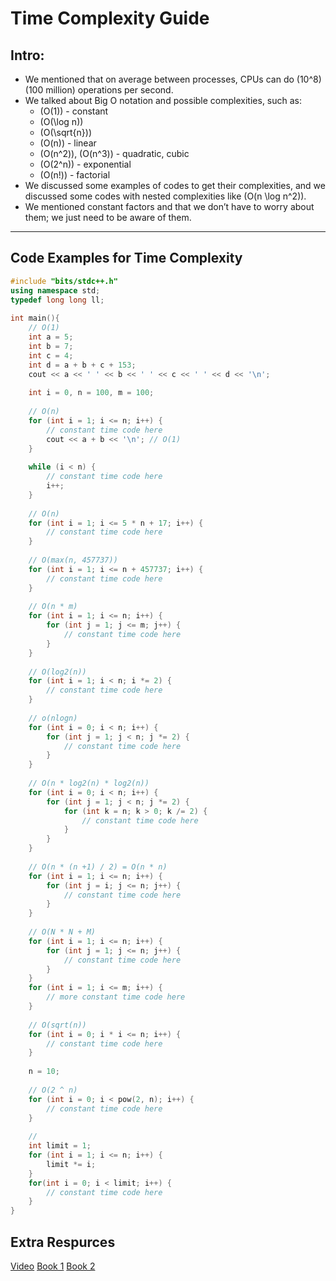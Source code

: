 # Time Complexity Guide

## Intro:
- We mentioned that on average between processes, CPUs can do \(10^8\) (100 million) operations per second.
- We talked about Big O notation and possible complexities, such as:
  - \(O(1)\) - constant
  - \(O(\log n)\)
  - \(O(\sqrt{n})\)
  - \(O(n)\) - linear
  - \(O(n^2)\), \(O(n^3)\) - quadratic, cubic
  - \(O(2^n)\) - exponential
  - \(O(n!)\) - factorial
- We discussed some examples of codes to get their complexities, and we discussed some codes with nested complexities like \(O(n \log n^2)\).
- We mentioned constant factors and that we don’t have to worry about them; we just need to be aware of them.

---

## Code Examples for Time Complexity

```cpp
#include "bits/stdc++.h"
using namespace std;
typedef long long ll;
 
int main(){
    // O(1)
    int a = 5;
    int b = 7;
    int c = 4;
    int d = a + b + c + 153;
    cout << a << ' ' << b << ' ' << c << ' ' << d << '\n';
 
    int i = 0, n = 100, m = 100;
 
    // O(n)
    for (int i = 1; i <= n; i++) {
        // constant time code here
        cout << a + b << '\n'; // O(1)
    }
 
    while (i < n) {
        // constant time code here
        i++;
    }
 
    // O(n)
    for (int i = 1; i <= 5 * n + 17; i++) {
        // constant time code here
    }
 
    // O(max(n, 457737))
    for (int i = 1; i <= n + 457737; i++) {
        // constant time code here
    }
 
    // O(n * m) 
    for (int i = 1; i <= n; i++) {
        for (int j = 1; j <= m; j++) {
            // constant time code here
        }
    }
 
    // O(log2(n))
    for (int i = 1; i < n; i *= 2) {
        // constant time code here
    }
 
    // o(nlogn)
    for (int i = 0; i < n; i++) {
        for (int j = 1; j < n; j *= 2) {
            // constant time code here
        }
    }
 
    // O(n * log2(n) * log2(n)) 
    for (int i = 0; i < n; i++) {
        for (int j = 1; j < n; j *= 2) {
            for (int k = n; k > 0; k /= 2) {
                // constant time code here
            }
        }
    }
 
    // O(n * (n +1) / 2) = O(n * n)
    for (int i = 1; i <= n; i++) {
        for (int j = i; j <= n; j++) {
            // constant time code here
        }
    }
 
    // O(N * N + M)
    for (int i = 1; i <= n; i++) {
        for (int j = 1; j <= n; j++) {
            // constant time code here
        }
    }
    for (int i = 1; i <= m; i++) {
        // more constant time code here
    }
 
    // O(sqrt(n))
    for (int i = 0; i * i <= n; i++) {
        // constant time code here
    }
 
    n = 10;
 
    // O(2 ^ n)
    for (int i = 0; i < pow(2, n); i++) {
        // constant time code here
    }
 
    // 
    int limit = 1;
    for (int i = 1; i <= n; i++) {
        limit *= i;
    }
    for(int i = 0; i < limit; i++) {
        // constant time code here
    }
}
```

## Extra Respurces
[Video](https://www.youtube.com/watch?v=zUUkiEllHG0)
[Book 1](https://usaco.guide/CPH.pdf#page=27)
[Book 2](https://darrenyao.com/usacobook/cpp.pdf#page=12)

